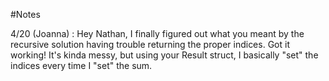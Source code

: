 #Notes

4/20 (Joanna) : Hey Nathan, I finally figured out what you meant by the recursive solution having trouble returning the proper indices. 
Got it working! It's kinda messy, but using your Result struct, I basically "set" the indices every time I "set" the sum. 

